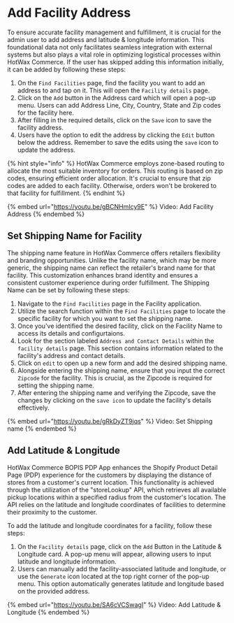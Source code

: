 # Add Facility Address

To ensure accurate facility management and fulfillment, it is crucial for the admin user to add address and latitude & longitude information. This foundational data not only facilitates seamless integration with external systems but also plays a vital role in optimizing logistical processes within HotWax Commerce. If the user has skipped adding this information initially, it can be added by following these steps:

1. On the `Find Facilities` page, find the facility you want to add an address to and tap on it. This will open the `Facility details` page.
2. Click on the `Add` button in the Address card which will open a pop-up menu. Users can add Address Line, City, Country, State and Zip codes for the facility here. 
3. After filling in the required details, click on the `Save` icon to save the facility address.
4. Users have the option to edit the address by clicking the `Edit` button below the address. Remember to save the edits using the `save` icon to update the address.

{% hint style="info" %}
HotWax Commerce employs zone-based routing to allocate the most suitable inventory for orders. This routing is based on zip codes, ensuring efficient order allocation. It's crucial to ensure that zip codes are added to each facility. Otherwise, orders won't be brokered to that facility for fulfillment.
{% endhint %}

{% embed url="https://youtu.be/gBCNHmIcy9E" %}
Video: Add Facility Address
{% endembed %}

## Set Shipping Name for Facility

The shipping name feature in HotWax Commerce offers retailers flexibility and branding opportunities. Unlike the facility name, which may be more generic, the shipping name can reflect the retailer's brand name for that facility. This customization enhances brand identity and ensures a consistent customer experience during order fulfillment. The Shipping Name can be set by following these steps:


1. Navigate to the `Find Facilities` page in the Facility application.
2. Utilize the search function within the `Find Facilities` page to locate the specific facility for which you want to set the shipping name.
3. Once you've identified the desired facility, click on the Facility Name to access its details and configurtaions.
4. Look for the section labeled `Address and Contact Details` within the `facility details` page. This section contains information related to the facility's address and contact details.
5. Click on `edit` to open up a new form and add the desired shipping name.
6. Alongside entering the shipping name, ensure that you input the correct `Zipcode` for the facility. This is crucial, as the Zipcode is required for setting the shipping name.
7.  After entering the shipping name and verifying the Zipcode, save the changes by clicking on the `save icon` to update the facility's details effectively.

{% embed url="https://youtu.be/gRkDyZT9jqs" %} Video: Set Shipping name {% endembed %}



## Add Latitude & Longitude


HotWax Commerce BOPIS PDP App enhances the Shopify Product Detail Page (PDP) experience for the customers by displaying the distance of stores from a customer's current location. This functionality is achieved through the utilization of the "storeLookup" API, which retrieves all available pickup locations within a specified radius from the customer's location. The API relies on the latitude and longitude coordinates of facilities to determine their proximity to the customer.

To add the latitude and longitude coordinates for a facility, follow these steps:

1. On the `Facility details` page, click on the `Add` Button in the Latitude & Longitude card. A pop-up menu will appear, allowing users to input latitude and longitude information.
2. Users can manually add the facility-associated latitude and longitude, or use the `Generate` icon located at the top right corner of the pop-up menu. This option automatically generates latitude and longitude based on the provided address.

{% embed url="https://youtu.be/SA6cVCSwagI" %}
Video: Add Latitude & Longitude
{% endembed %}
